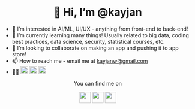 <h1 align='center'>👋 Hi, I’m @kayjan</h1>

- 👀 I’m interested in AI/ML, UI/UX - anything from front-end to back-end!
- 🌱 I’m currently learning many things! Usually related to big data, coding best practices, data science, security, statistical courses, etc.
- 💞️ I’m looking to collaborate on making an app and pushing it to app store!
- 📫 How to reach me - email me at kayjanw@gmail.com
- 👩‍💻 <img height="20px" src="https://img.shields.io/badge/Python-3776AB?logo=python&logoColor=white" />
  <img height="20px" src="https://img.shields.io/badge/Java-ED8B00?style=for-the-badge&logo=java&logoColor=white" />
  <img height="20px" src="https://img.shields.io/badge/Go-00ADD8?style=for-the-badge&logo=go&logoColor=white">

<!-- BLOG-POST-LIST:START -->
<!-- BLOG-POST-LIST:END -->

<div display="inline-block" align="center">
  <p>You can find me on</p>
  <a href="https://linkedin.com/in/kayjan"><img height="30px" src="https://img.shields.io/badge/LinkedIn-0077B5?style=for-the-badge&logo=linkedin&logoColor=white"></a>
  <a href="http://kayjanwong.medium.com"><img height="30px" src="https://img.shields.io/badge/Medium-12100E?style=for-the-badge&logo=medium&logoColor=white"/></a>
  <a href="https://www.buymeacoffee.com/kayjan"><img height="30px" src="https://img.shields.io/badge/Buy_Me_A_Coffee-FFDD00?style=for-the-badge&logo=buy-me-a-coffee&logoColor=black"></a>
</div>

<!---
kayjan/kayjan is a ✨ special ✨ repository because its `README.md` (this file) appears on your GitHub profile.
You can click the Preview link to take a look at your changes.
--->
